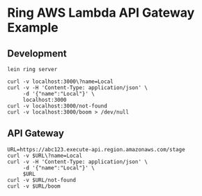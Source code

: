 # Ring AWS Lambda API Gateway Example

## Development

```
lein ring server
```

```
curl -v localhost:3000\?name=Local
curl -v -H 'Content-Type: application/json' \
     -d '{"name":"Local"}' \
     localhost:3000
curl -v localhost:3000/not-found
curl -v localhost:3000/boom > /dev/null
```

## API Gateway

```
URL=https://abc123.execute-api.region.amazonaws.com/stage
curl -v $URL\?name=Local
curl -v -H 'Content-Type: application/json' \
     -d '{"name":"Local"}' \
     $URL
curl -v $URL/not-found
curl -v $URL/boom
```
